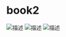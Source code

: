 # book2
![描述](https://raw.githubusercontent.com/mokoki77/book2/main/before1.png)
![描述](https://raw.githubusercontent.com/mokoki77/book2/main/before2.png)
![描述](https://raw.githubusercontent.com/mokoki77/book2/blob/main/1.jpg)
